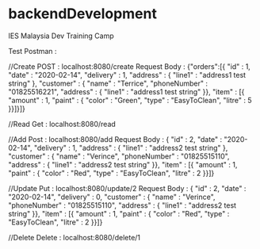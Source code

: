# backendDevelopment
IES Malaysia Dev Training Camp

Test Postman : 

//Create
POST : localhost:8080/create
Request Body :
{"orders":[{ "id" : 1, "date" : "2020-02-14", "delivery" : 1, "address" : { "line1" : "address1 test string" }, "customer" : { "name" : "Terrice", "phoneNumber" : "01825516221", "address" : { "line1" : "address1 test string" }}, "item" : [{ "amount" : 1, "paint" : { "color" : "Green", "type" : "EasyToClean", "litre" : 5 }}]}]}

//Read
Get : localhost:8080/read

//Add
Post : localhost:8080/add
Request Body :
{ "id" : 2, "date" : "2020-02-14", "delivery" : 1, "address" : { "line1" : "address2 test string" }, "customer" : { "name" : "Verince", "phoneNumber" : "01825515110", "address" : { "line1" : "address2 test string" }}, "item" : [{ "amount" : 1, "paint" : { "color" : "Red", "type" : "EasyToClean", "litre" : 2 }}]}

//Update
Put : localhost:8080/update/2
Request Body :
{ "id" : 2, "date" : "2020-02-14", "delivery" : 0, "customer" : { "name" : "Verince", "phoneNumber" : "01825515110", "address" : { "line1" : "address2 test string" }}, "item" : [{ "amount" : 1, "paint" : { "color" : "Red", "type" : "EasyToClean", "litre" : 2 }}]}

//Delete
Delete : localhost:8080/delete/1
